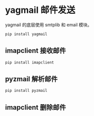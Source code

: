 # yagmail 邮件发送

yagmail 的底层使用 smtplib 和 email 模块。

```bash
pip install yagmail
```

## imapclient 接收邮件

```bash
pip install imapclient
```

## pyzmail 解析邮件

```bash
pip install pyzmail
```

## imapclient 删除邮件
